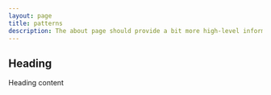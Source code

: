 ```yaml
---
layout: page
title: patterns
description: The about page should provide a bit more high-level information about the system, who's behind it, its back story, and any other info that's helpful to lay out.
---
```


## Heading
Heading content
